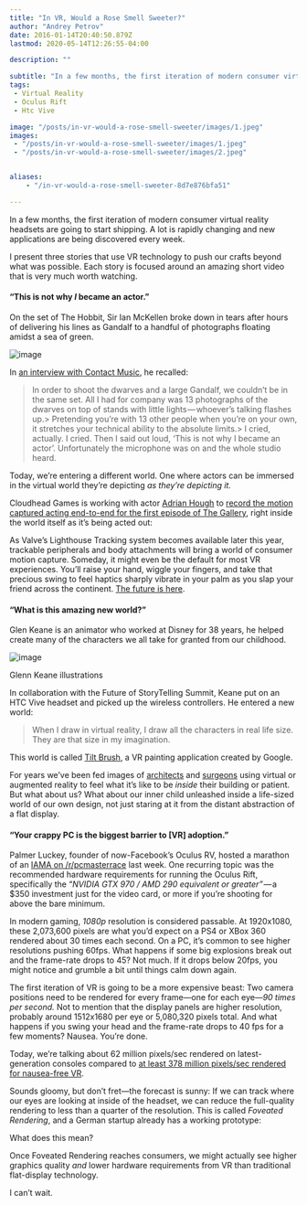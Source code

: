 ```yaml
---
title: "In VR, Would a Rose Smell Sweeter?"
author: "Andrey Petrov"
date: 2016-01-14T20:40:50.879Z
lastmod: 2020-05-14T12:26:55-04:00

description: ""

subtitle: "In a few months, the first iteration of modern consumer virtual reality headsets are going to start shipping. A lot is rapidly changing and…"
tags:
 - Virtual Reality
 - Oculus Rift
 - Htc Vive

image: "/posts/in-vr-would-a-rose-smell-sweeter/images/1.jpeg" 
images:
 - "/posts/in-vr-would-a-rose-smell-sweeter/images/1.jpeg"
 - "/posts/in-vr-would-a-rose-smell-sweeter/images/2.jpeg"


aliases:
    - "/in-vr-would-a-rose-smell-sweeter-8d7e876bfa51"

---
```


In a few months, the first iteration of modern consumer virtual reality headsets are going to start shipping. A lot is rapidly changing and new applications are being discovered every week.

I present three stories that use VR technology to push our crafts beyond what was possible. Each story is focused around an amazing short video that is very much worth watching.

#### “This is not why _I_ became an actor.”

On the set of The Hobbit, Sir Ian McKellen broke down in tears after hours of delivering his lines as Gandalf to a handful of photographs floating amidst a sea of green.




![image](/posts/in-vr-would-a-rose-smell-sweeter/images/1.jpeg#layoutTextWidth)



In [an interview with Contact Music](http://www.contactmusic.com/ian-mckellen/news/ian-mckellen-broke-down-on-the-hobbit-set_3378939), he recalled:
> In order to shoot the dwarves and a large Gandalf, we couldn’t be in the same set. All I had for company was 13 photographs of the dwarves on top of stands with little lights — whoever’s talking flashes up.> Pretending you’re with 13 other people when you’re on your own, it stretches your technical ability to the absolute limits.> I cried, actually. I cried. Then I said out loud, ‘This is not why I became an actor’. Unfortunately the microphone was on and the whole studio heard.

Today, we’re entering a different world. One where actors can be immersed in the virtual world they’re depicting _as they’re depicting it._

Cloudhead Games is working with actor [Adrian Hough](http://www.imdb.com/name/nm0396406/) to [record the motion captured acting end-to-end for the first episode of The Gallery](http://www.thegallerygame.com/blog/storyinvr/), right inside the world itself as it’s being acted out:






As Valve’s Lighthouse Tracking system becomes available later this year, trackable peripherals and body attachments will bring a world of consumer motion capture. Someday, it might even be the default for most VR experiences. You’ll raise your hand, wiggle your fingers, and take that precious swing to feel haptics sharply vibrate in your palm as you slap your friend across the continent. [The future is here](https://webcache.googleusercontent.com/search?q=cache:kbNowrMCkzIJ:bash.org/%3F4281+&amp;cd=1&amp;hl=en&amp;ct=clnk&amp;gl=us).

#### “What is this amazing new world?”

Glen Keane is an animator who worked at Disney for 38 years, he helped create many of the characters we all take for granted from our childhood.




![image](/posts/in-vr-would-a-rose-smell-sweeter/images/2.jpeg#layoutTextWidth)

Glenn Keane illustrations



In collaboration with the Future of StoryTelling Summit, Keane put on an HTC Vive headset and picked up the wireless controllers. He entered a new world:




> When I draw in virtual reality, I draw all the characters in real life size. They are that size in my imagination.

This world is called [Tilt Brush](http://www.tiltbrush.com/), a VR painting application created by Google.

For years we’ve been fed images of [architects](http://www.dezeen.com/2015/04/27/virtual-reality-architecture-more-powerful-cocaine-oculus-rift-ty-hedfan-olivier-demangel-ivr-nation/) and [surgeons](http://www.cnn.com/2016/01/07/health/google-cardboard-baby-saved/) using virtual or augmented reality to feel what it’s like to be _inside_ their building or patient. But what about us? What about our inner child unleashed inside a life-sized world of our own design, not just staring at it from the distant abstraction of a flat display.

#### “Your crappy PC is the biggest barrier to [VR] adoption.”

Palmer Luckey, founder of now-Facebook’s Oculus RV, hosted a marathon of an [IAMA on /r/pcmasterrace](https://www.reddit.com/r/pcmasterrace/comments/40ea0x/i_am_palmer_luckey_founder_of_oculus_and_designer/) last week. One recurring topic was the recommended hardware requirements for running the Oculus Rift, specifically the “_NVIDIA GTX 970 / AMD 290 equivalent or greater” —_ a $350 investment just for the video card, or more if you’re shooting for above the bare minimum.

In modern gaming, _1080p_ resolution is considered passable. At 1920x1080, these 2,073,600 pixels are what you’d expect on a PS4 or XBox 360 rendered about 30 times each second. On a PC, it’s common to see higher resolutions pushing 60fps. What happens if some big explosions break out and the frame-rate drops to 45? Not much. If it drops below 20fps, you might notice and grumble a bit until things calm down again.

The first iteration of VR is going to be a more expensive beast: Two camera positions need to be rendered for every frame—one for each eye—_90 times per second._ Not to mention that the display panels are higher resolution, probably around 1512x1680 per eye or 5,080,320 pixels total. And what happens if you swing your head and the frame-rate drops to 40 fps for a few moments? Nausea. You’re done.

Today, we’re talking about 62 million pixels/sec rendered on latest-generation consoles compared to [at least 378 million pixels/sec rendered for nausea-free VR](http://alex.vlachos.com/graphics/Alex_Vlachos_Advanced_VR_Rendering_GDC2015.pdf).

Sounds gloomy, but don’t fret—the forecast is sunny: If we can track where our eyes are looking at inside of the headset, we can reduce the full-quality rendering to less than a quarter of the resolution. This is called _Foveated Rendering_, and a German startup already has a working prototype:






What does this mean?

Once Foveated Rendering reaches consumers, we might actually see higher graphics quality _and_ lower hardware requirements from VR than traditional flat-display technology.

I can’t wait.
